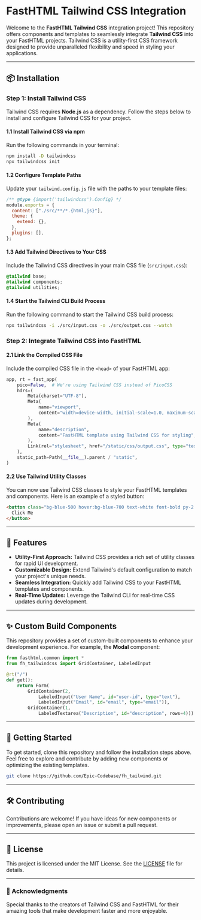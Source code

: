 # FastHTML Tailwind CSS Integration

Welcome to the **FastHTML Tailwind CSS** integration project! This repository offers components and templates to seamlessly integrate **Tailwind CSS** into your FastHTML projects. Tailwind CSS is a utility-first CSS framework designed to provide unparalleled flexibility and speed in styling your applications.

---

## 📦 Installation

### Step 1: Install Tailwind CSS
Tailwind CSS requires **Node.js** as a dependency. Follow the steps below to install and configure Tailwind CSS for your project.

#### 1.1 Install Tailwind CSS via npm
Run the following commands in your terminal:
```bash
npm install -D tailwindcss
npx tailwindcss init
```

#### 1.2 Configure Template Paths
Update your `tailwind.config.js` file with the paths to your template files:
```javascript
/** @type {import('tailwindcss').Config} */
module.exports = {
  content: ["./src/**/*.{html,js}"],
  theme: {
    extend: {},
  },
  plugins: [],
};
```

#### 1.3 Add Tailwind Directives to Your CSS
Include the Tailwind CSS directives in your main CSS file (`src/input.css`):
```css
@tailwind base;
@tailwind components;
@tailwind utilities;
```

#### 1.4 Start the Tailwind CLI Build Process
Run the following command to start the Tailwind CSS build process:
```bash
npx tailwindcss -i ./src/input.css -o ./src/output.css --watch
```

### Step 2: Integrate Tailwind CSS into FastHTML

#### 2.1 Link the Compiled CSS File
Include the compiled CSS file in the `<head>` of your FastHTML app:
```python
app, rt = fast_app(
    pico=False,  # We're using Tailwind CSS instead of PicoCSS
    hdrs=(
        Meta(charset="UTF-8"),
        Meta(
            name="viewport",
            content="width=device-width, initial-scale=1.0, maximum-scale=1.0",
        ),
        Meta(
            name="description",
            content="FastHTML template using Tailwind CSS for styling",
        ),
        Link(rel="stylesheet", href="/static/css/output.css", type="text/css"),
    ),
    static_path=Path(__file__).parent / "static",
)
```

#### 2.2 Use Tailwind Utility Classes
You can now use Tailwind CSS classes to style your FastHTML templates and components. Here is an example of a styled button:
```html
<button class="bg-blue-500 hover:bg-blue-700 text-white font-bold py-2 px-4 rounded">
  Click Me
</button>
```

---

## 🌟 Features
- **Utility-First Approach:** Tailwind CSS provides a rich set of utility classes for rapid UI development.
- **Customizable Design:** Extend Tailwind's default configuration to match your project's unique needs.
- **Seamless Integration:** Quickly add Tailwind CSS to your FastHTML templates and components.
- **Real-Time Updates:** Leverage the Tailwind CLI for real-time CSS updates during development.

---

## ✨ Custom Build Components
This repository provides a set of custom-built components to enhance your development experience. For example, the **Modal** component:

```python
from fasthtml.common import *
from fh_tailwindcss import GridContainer, LabeledInput

@rt("/")
def get():
    return Form(
        GridContainer(2,
            LabeledInput("User Name", id="user-id", type="text"),
            LabeledInput("Email", id="email", type="email")),
        GridContainer(1,
            LabeledTextarea("Description", id="description", rows=4)))
```

---

## 🚀 Getting Started
To get started, clone this repository and follow the installation steps above. Feel free to explore and contribute by adding new components or optimizing the existing templates.

```bash
git clone https://github.com/Epic-Codebase/fh_tailwind.git
```

---

## 🛠️ Contributing
Contributions are welcome! If you have ideas for new components or improvements, please open an issue or submit a pull request.

---

## 📜 License
This project is licensed under the MIT License. See the [LICENSE](LICENSE) file for details.

---

### 🙌 Acknowledgments
Special thanks to the creators of Tailwind CSS and FastHTML for their amazing tools that make development faster and more enjoyable.

